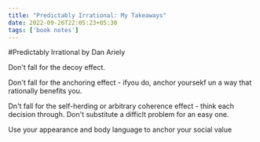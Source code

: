 ```yaml
---
title: "Predictably Irrational: My Takeaways"
date: 2022-09-26T22:05:23+05:30
tags: ['book notes']
---
```

#Predictably Irrational by Dan Ariely

Don't fall for the decoy effect.

Don't fall for the anchoring effect - ifyou do, anchor yoursekf un a way that rationally benefits you.

Dn't fall for the self-herding or arbitrary coherence effect - think each decision through. Don't substitute a difficlt problem for an easy one.

Use your appearance and body language to anchor your social value
